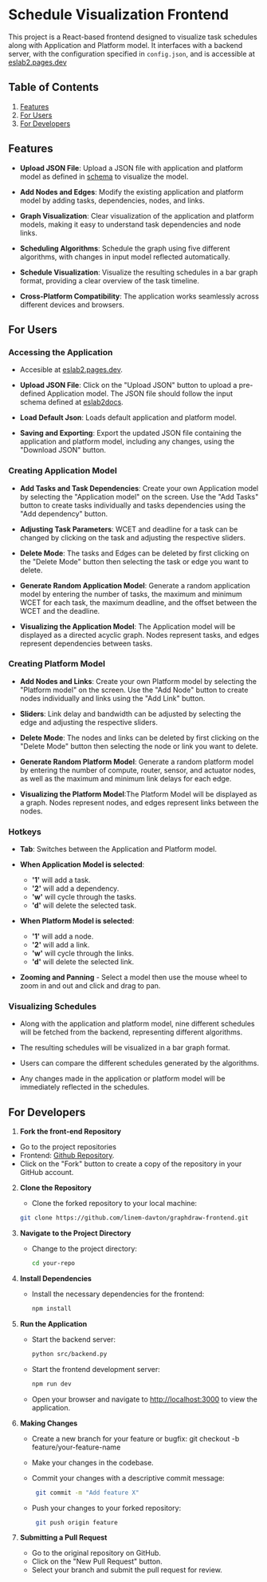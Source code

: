
# Schedule Visualization Frontend

This project is a React-based frontend designed to visualize task schedules along with Application and Platform model. It interfaces with a backend server, with the configuration specified in `config.json`, and is accessible at [eslab2.pages.dev](https://eslab2.pages.dev)


## Table of Contents
1. [Features](#features)
2. [For Users](#for-users)
3. [For Developers](#for-developers)


## Features


- **Upload JSON File**: Upload a JSON file with application and platform model as defined in [schema](https://eslab2docs.pages.dev/README#api-input-schema-for-schedule-jobs) to visualize the model.

- **Add Nodes and Edges**: Modify the existing application and platform model by adding tasks, dependencies, nodes, and links.

- **Graph Visualization**: Clear visualization of the application and platform models, making it easy to understand task dependencies and node links.

- **Scheduling Algorithms**: Schedule the graph using five different algorithms, with changes in input model reflected automatically.

- **Schedule Visualization**: Visualize the resulting schedules in a bar graph format, providing a clear overview of the task timeline.

- **Cross-Platform Compatibility**: The application works seamlessly across different devices and browsers.


## For Users
 ### Accessing the Application

  - Accesible at [eslab2.pages.dev](https://eslab2.pages.dev/).

  - **Upload JSON File**: Click on the "Upload JSON" button to upload a pre-defined Application model. The  JSON file should follow the input schema defined at [eslab2docs](https://eslab2docs.pages.dev/README#api-input-schema-for-schedule-jobs).
  - **Load Default Json**: Loads default application and platform model.

  - **Saving and Exporting**: Export the updated JSON file containing the application and platform model, including any changes, using the "Download JSON" button. 


### Creating Application Model

  - **Add Tasks and Task Dependencies**: Create your own Application model by selecting the "Application model" on the screen. Use the "Add Tasks" button to create tasks individually and tasks dependencies using the "Add dependency" button.

  - **Adjusting Task Parameters**: WCET and deadline for a task can be changed by clicking on the task and adjusting the respective sliders.

  - **Delete Mode**: The tasks and Edges can be deleted by first clicking on the "Delete Mode" button then selecting the task or edge you want to delete.

  - **Generate Random Application Model**: Generate a random application model by entering the number of tasks, the maximum and minimum WCET for each task, the maximum deadline, and the offset between the WCET and the deadline.

  - **Visualizing the Application Model**: The Application model will be displayed as a directed acyclic graph. Nodes represent tasks, and edges represent dependencies between tasks.

### Creating Platform Model
   
  - **Add Nodes and Links**: Create your own Platform model by selecting the "Platform model" on the screen. Use the "Add Node" button to create nodes individually and links using the "Add Link" button.

  - **Sliders**: Link delay and bandwidth  can be adjusted by selecting the edge and adjusting the respective sliders.

  - **Delete Mode**: The nodes and links can be deleted by first clicking on the "Delete Mode" button then selecting the node or link you want to delete.

  - **Generate Random Platform Model**: Generate a random platform model by entering the number of compute, router, sensor, and actuator nodes, as well as the maximum and minimum link delays for each edge.

  - **Visualizing the Platform Model**:The Platform Model will be displayed as a graph. Nodes represent nodes, and edges represent links between the nodes.

### Hotkeys
   
   - **Tab**: Switches between the Application and Platform model.
   
   - **When Application Model is selected**:
      - **'1'** will add a task.
      - **'2'** will add a dependency.
      - **'w'** will cycle through the tasks.
      - **'d'** will delete the selected task.
         
   
   - **When Platform Model is selected**:
      - **'1'** will add a node.
      - **'2'** will add a link.
      - **'w'** will cycle through the links.
      - **'d'** will delete the selected link.
      
   - **Zooming and Panning** - Select a model then use the mouse wheel to zoom in and out and click and drag to pan.

### Visualizing Schedules

  - Along with the application and platform model, nine different schedules will be fetched from the backend, representing different algorithms.
   
  - The resulting schedules will be visualized in a bar graph format.
   
  - Users can compare the different schedules generated by the algorithms.
   
  - Any changes made in the application or platform model will be immediately reflected in the schedules.


## For Developers
1. **Fork the front-end Repository**
  - Go to the project repositories
  - Frontend: [Github Repository](https://github.com/linem-davton/graphdraw-frontend.git).
  - Click on the "Fork" button to create a copy of the repository in your GitHub account.

2. **Clone the Repository**
     - Clone the forked repository to your local machine:
      ```BASH
     git clone https://github.com/linem-davton/graphdraw-frontend.git
     ```
     

3. **Navigate to the Project Directory**
   - Change to the project directory:
     ```BASH
     cd your-repo
     ```

4. **Install Dependencies**
   - Install the necessary dependencies for the frontend:
     ```BASH
     npm install
     ```
   
5. **Run the Application**
   - Start the backend server:
      ```BASH
      python src/backend.py
      ```
    

   - Start the frontend development server:
      ```BASH
      npm run dev
      ```
     
   - Open your browser and navigate to [http://localhost:3000](http://localhost:3000) to view the application.

     

6. **Making Changes**
   - Create a new branch for your feature or bugfix:
     git checkout -b feature/your-feature-name
     
   - Make your changes in the codebase.

   - Commit your changes with a descriptive commit message:
     
     ```BASH
      git commit -m "Add feature X"
      ```

   - Push your changes to your forked   repository:
     ```BASH
      git push origin feature
     ``` 

7. **Submitting a Pull Request**
    - Go to the original repository on GitHub.
    - Click on the "New Pull Request" button.
    - Select your branch and submit the pull request for review.
